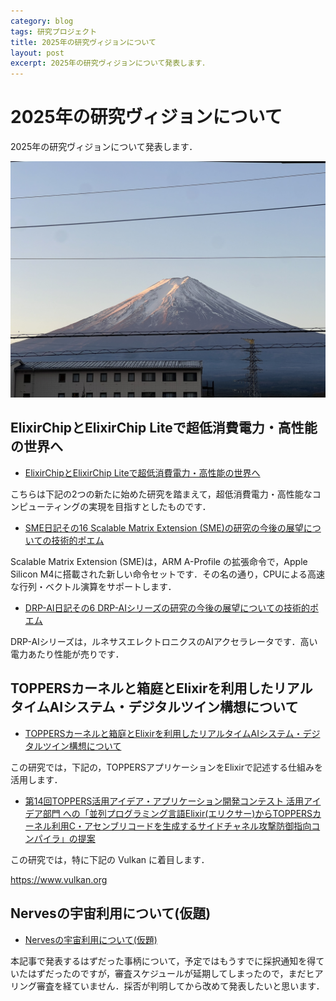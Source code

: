 ```yaml
---
category: blog
tags: 研究プロジェクト
title: 2025年の研究ヴィジョンについて
layout: post
excerpt: 2025年の研究ヴィジョンについて発表します．
---
```

# 2025年の研究ヴィジョンについて

2025年の研究ヴィジョンについて発表します．

![2025年1月3日に撮影した富士山](assets/images/mt_fuji.jpg "2025年1月3日に撮影した富士山")

## ElixirChipとElixirChip Liteで超低消費電力・高性能の世界へ

- [ElixirChipとElixirChip Liteで超低消費電力・高性能の世界へ](https://qiita.com/zacky1972/items/960f67189705c388b3a7)

こちらは下記の2つの新たに始めた研究を踏まえて，超低消費電力・高性能なコンピューティングの実現を目指すとしたものです．

- [SME日記その16 Scalable Matrix Extension (SME)の研究の今後の展望についての技術的ポエム](https://qiita.com/zacky1972/items/34ff853daebaf24761a4)

Scalable Matrix Extension (SME)は，ARM A-Profile の拡張命令で，Apple Silicon M4に搭載された新しい命令セットです．その名の通り，CPUによる高速な行列・ベクトル演算をサポートします．

- [DRP-AI日記その6 DRP-AIシリーズの研究の今後の展望についての技術的ポエム](https://qiita.com/zacky1972/items/5c92779e2bac7ab631e8)

DRP-AIシリーズは，ルネサスエレクトロニクスのAIアクセラレータです．高い電力あたり性能が売りです．

## TOPPERSカーネルと箱庭とElixirを利用したリアルタイムAIシステム・デジタルツイン構想について

- [TOPPERSカーネルと箱庭とElixirを利用したリアルタイムAIシステム・デジタルツイン構想について](https://qiita.com/zacky1972/items/19bb7c70a3647a90d832)

この研究では，下記の，TOPPERSアプリケーションをElixirで記述する仕組みを活用します．

- [第14回TOPPERS活用アイデア・アプリケーション開発コンテスト 活用アイデア部門 への「並列プログラミング言語Elixir(エリクサー)からTOPPERSカーネル利用C・アセンブリコードを生成するサイドチャネル攻撃防御指向コンパイラ」の提案](https://qiita.com/zacky1972/items/32ea9887fceb058ee5da)

この研究では，特に下記の Vulkan に着目します．

https://www.vulkan.org

## Nervesの宇宙利用について(仮題)

- [Nervesの宇宙利用について(仮題)](https://qiita.com/zacky1972/items/1002367c13e33faf5334)

本記事で発表するはずだった事柄について，予定ではもうすでに採択通知を得ていたはずだったのですが，審査スケジュールが延期してしまったので，まだヒアリング審査を経ていません．採否が判明してから改めて発表したいと思います．

